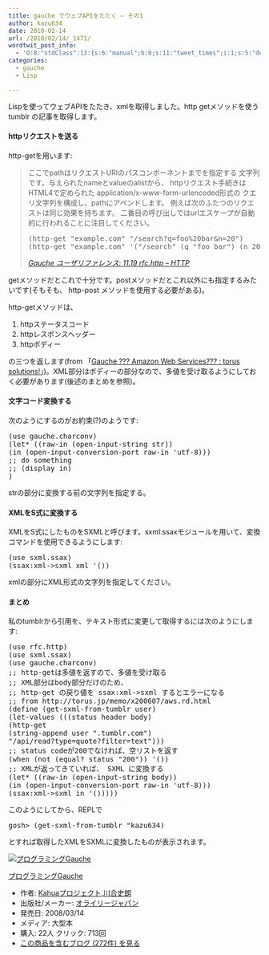 ```yaml
---
title: gauche でウェブAPIをたたく — その1
author: kazu634
date: 2010-02-14
url: /2010/02/14/_1471/
wordtwit_post_info:
  - 'O:8:"stdClass":13:{s:6:"manual";b:0;s:11:"tweet_times";i:1;s:5:"delay";i:0;s:7:"enabled";i:1;s:10:"separation";s:2:"60";s:7:"version";s:3:"3.7";s:14:"tweet_template";b:0;s:6:"status";i:2;s:6:"result";a:0:{}s:13:"tweet_counter";i:2;s:13:"tweet_log_ids";a:1:{i:0;i:5115;}s:9:"hash_tags";a:0:{}s:8:"accounts";a:1:{i:0;s:7:"kazu634";}}'
categories:
  - gauche
  - Lisp

---
```

<div class="section">
<p>
    Lispを使ってウェブAPIをたたき、xmlを取得しました。http getメソッドを使う tumblr の記事を取得します。
</p>
  
<h4>
    httpリクエストを送る
</h4>
  
<p>
    http-getを用います:
</p>
  
<blockquote title="Gauche ユーザリファレンス" cite="http://practical-scheme.net/gauche/man/gauche-refj_136.html">
<p>
      ここでpathはリクエストURIのパスコンポーネントまでを指定する 文字列です。与えられたnameとvalueのalistから、 httpリクエスト手続きはHTML4で定められた application/x-www-form-urlencoded形式の クエリ文字列を構成し、pathにアペンドします。 例えば次のふたつのリクエストは同じ効果を持ちます。 二番目の呼び出しではurlエスケープが自動的に行われることに注目してください。
</p>
    
<pre class="syntax-highlight">
<span class="synSpecial">(</span>http-get <span class="synConstant">&#34;example.com&#34;</span> <span class="synConstant">&#34;/search?q=foo%20bar&#38;n=20&#34;</span><span class="synSpecial">)</span>
<span class="synSpecial">(</span>http-get <span class="synConstant">&#34;example.com&#34;</span> <span class="synSpecial">'(</span><span class="synConstant">&#34;/search&#34;</span> <span class="synSpecial">(</span>q <span class="synConstant">&#34;foo bar&#34;</span><span class="synSpecial">)</span> <span class="synSpecial">(</span>n 20<span class="synSpecial">)))</span>
</pre>
    
<p>
<cite><a href="http://practical-scheme.net/gauche/man/gauche-refj_136.html" onclick="__gaTracker('send', 'event', 'outbound-article', 'http://practical-scheme.net/gauche/man/gauche-refj_136.html', 'Gauche ユーザリファレンス: 11.19 rfc.http &#8211; HTTP');" target="_blank">Gauche ユーザリファレンス: 11.19 rfc.http &#8211; HTTP</a></cite>
</p>
</blockquote>
  
<p>
    getメソッドだとこれで十分です。postメソッドだとこれ以外にも指定するみたいです(そもそも、 http-post メソッドを使用する必要がある)。
</p>
  
<p>
    http-getメソッドは、
</p>
  
<ol>
<li>
      httpステータスコード
</li>
<li>
      httpレスポンスヘッダー
</li>
<li>
      httpボディー
</li>
</ol>
  
<p>
    の三つを返します(from 「<a href="http://torus.jp/memo/x200607/aws.rd.html" onclick="__gaTracker('send', 'event', 'outbound-article', 'http://torus.jp/memo/x200607/aws.rd.html', 'Gauche ??? Amazon Web Services??? : torus solutions!');" target="_blank">Gauche ??? Amazon Web Services??? : torus solutions!</a>」)。XML部分はボディーの部分なので、多値を受け取るようにしておく必要があります(後述のまとめを参照)。
</p>
  
<h4>
    文字コード変換する
</h4>
  
<p>
    次のようにするのがお約束(?)のようです:
</p>
  
<pre class="syntax-highlight">
<span class="synSpecial">(</span>use gauche.charconv<span class="synSpecial">)</span>
<span class="synSpecial">(</span><span class="synStatement">let*</span> <span class="synSpecial">((</span>raw-in <span class="synSpecial">(</span>open-input-string str<span class="synSpecial">))</span>
<span class="synSpecial">(</span>in <span class="synSpecial">(</span>open-input-conversion-port raw-in <span class="synSpecial">'</span><span class="synIdentifier">utf-8</span><span class="synSpecial">)))</span>
<span class="synComment">;; do something</span>
<span class="synComment">;; (display in) </span>
<span class="synSpecial">)</span>
</pre>
  
<p>
    strの部分に変換する前の文字列を指定する。
</p>
  
<h4>
    XMLをS式に変換する
</h4>
  
<p>
    XMLをS式にしたものをSXMLと呼びます。sxml.ssaxモジュールを用いて、変換コマンドを使用できるようにします:
</p>
  
<pre class="syntax-highlight">
<span class="synSpecial">(</span>use sxml.ssax<span class="synSpecial">)</span>
<span class="synSpecial">(</span>ssax:xml-&#62;sxml xml <span class="synSpecial">'())</span>
</pre>
  
<p>
    xmlの部分にXML形式の文字列を指定してください。
</p>
  
<h4>
    まとめ
</h4>
  
<p>
    私のtumblrから引用を、テキスト形式に変更して取得するには次のようにします:
</p>
  
<pre class="syntax-highlight">
<span class="synSpecial">(</span>use rfc.http<span class="synSpecial">)</span>
<span class="synSpecial">(</span>use sxml.ssax<span class="synSpecial">)</span>
<span class="synSpecial">(</span>use gauche.charconv<span class="synSpecial">)</span>
<span class="synComment">;; http-getは多値を返すので、多値を受け取る</span>
<span class="synComment">;; XML部分はbody部分だけのため、</span>
<span class="synComment">;; http-get の戻り値を ssax:xml-&#62;sxml するとエラーになる</span>
<span class="synComment">;; from http://torus.jp/memo/x200607/aws.rd.html</span>
<span class="synSpecial">(</span>define <span class="synSpecial">(</span>get-sxml-from-tumblr <span class="synStatement">user</span><span class="synSpecial">)</span>
<span class="synSpecial">(</span>let-values <span class="synSpecial">(((</span>status header body<span class="synSpecial">)</span>
<span class="synSpecial">(</span>http-get
<span class="synSpecial">(</span>string-append <span class="synStatement">user</span> <span class="synConstant">&#34;.tumblr.com&#34;</span><span class="synSpecial">)</span>
<span class="synConstant">&#34;/api/read?type=quote?filter=text&#34;</span><span class="synSpecial">)))</span>
<span class="synComment">;; status codeが200でなければ、空リストを返す</span>
<span class="synSpecial">(</span><span class="synStatement">when</span> <span class="synSpecial">(</span><span class="synStatement">not</span> <span class="synSpecial">(</span><span class="synStatement">equal</span>? status <span class="synConstant">&#34;200&#34;</span><span class="synSpecial">))</span> <span class="synSpecial">'())</span>
<span class="synComment">;; XMLが返ってきていれば、 SXML に変換する</span>
<span class="synSpecial">(</span><span class="synStatement">let*</span> <span class="synSpecial">((</span>raw-in <span class="synSpecial">(</span>open-input-string body<span class="synSpecial">))</span>
<span class="synSpecial">(</span>in <span class="synSpecial">(</span>open-input-conversion-port raw-in <span class="synSpecial">'</span><span class="synIdentifier">utf-8</span><span class="synSpecial">)))</span>
<span class="synSpecial">(</span>ssax:xml-&#62;sxml in <span class="synSpecial">'()))))</span>
</pre>
  
<p>
    このようにしてから、REPLで
</p>
  
<pre class="syntax-highlight">
gosh&#62; <span class="synSpecial">(</span>get-sxml-from-tumblr <span class="synConstant">&#34;kazu634)</span>
</pre>
  
<p>
    とすれば取得したXMLをSXMLに変換したものが表示されます。
</p>
  
<div class="hatena-asin-detail">
<a href="http://www.amazon.co.jp/dp/4873113482/?tag=hatena_st1-22&ascsubtag=d-7ibv" onclick="__gaTracker('send', 'event', 'outbound-article', 'http://www.amazon.co.jp/dp/4873113482/?tag=hatena_st1-22&ascsubtag=d-7ibv', '');"><img src="https://images-na.ssl-images-amazon.com/images/I/51Exg14b4uL._SL160_.jpg" class="hatena-asin-detail-image" alt="プログラミングGauche" title="プログラミングGauche" /></a></p> 
    
<div class="hatena-asin-detail-info">
<p class="hatena-asin-detail-title">
<a href="http://www.amazon.co.jp/dp/4873113482/?tag=hatena_st1-22&ascsubtag=d-7ibv" onclick="__gaTracker('send', 'event', 'outbound-article', 'http://www.amazon.co.jp/dp/4873113482/?tag=hatena_st1-22&ascsubtag=d-7ibv', 'プログラミングGauche');">プログラミングGauche</a>
</p>
      
<ul>
<li>
<span class="hatena-asin-detail-label">作者:</span> <a href="http://d.hatena.ne.jp/keyword/Kahua%A5%D7%A5%ED%A5%B8%A5%A7%A5%AF%A5%C8" onclick="__gaTracker('send', 'event', 'outbound-article', 'http://d.hatena.ne.jp/keyword/Kahua%A5%D7%A5%ED%A5%B8%A5%A7%A5%AF%A5%C8', 'Kahuaプロジェクト');" class="keyword">Kahuaプロジェクト</a>,<a href="http://d.hatena.ne.jp/keyword/%C0%EE%B9%E7%BB%CB%CF%AF" onclick="__gaTracker('send', 'event', 'outbound-article', 'http://d.hatena.ne.jp/keyword/%C0%EE%B9%E7%BB%CB%CF%AF', '川合史朗');" class="keyword">川合史朗</a>
</li>
<li>
<span class="hatena-asin-detail-label">出版社/メーカー:</span> <a href="http://d.hatena.ne.jp/keyword/%A5%AA%A5%E9%A5%A4%A5%EA%A1%BC%A5%B8%A5%E3%A5%D1%A5%F3" onclick="__gaTracker('send', 'event', 'outbound-article', 'http://d.hatena.ne.jp/keyword/%A5%AA%A5%E9%A5%A4%A5%EA%A1%BC%A5%B8%A5%E3%A5%D1%A5%F3', 'オライリージャパン');" class="keyword">オライリージャパン</a>
</li>
<li>
<span class="hatena-asin-detail-label">発売日:</span> 2008/03/14
</li>
<li>
<span class="hatena-asin-detail-label">メディア:</span> 大型本
</li>
<li>
<span class="hatena-asin-detail-label">購入</span>: 22人 <span class="hatena-asin-detail-label">クリック</span>: 713回
</li>
<li>
<a href="http://d.hatena.ne.jp/asin/4873113482" onclick="__gaTracker('send', 'event', 'outbound-article', 'http://d.hatena.ne.jp/asin/4873113482', 'この商品を含むブログ (272件) を見る');" target="_blank">この商品を含むブログ (272件) を見る</a>
</li>
</ul>
</div>
    
<div class="hatena-asin-detail-foot">
</div>
</div>
</div>
